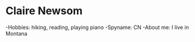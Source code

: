 # Claire Newsom

-Hobbies: hiking, reading, playing piano
-Spyname: CN
-About me: I live in Montana 


